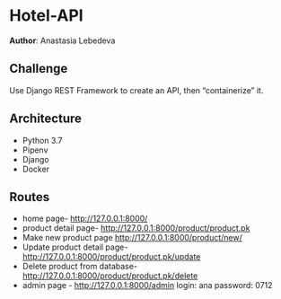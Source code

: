 # Hotel-API

**Author**: Anastasia Lebedeva

## Challenge
Use Django REST Framework to create an API, then “containerize” it.

## Architecture
* Python 3.7
* Pipenv
* Django
* Docker


## Routes
* home page- http://127.0.0.1:8000/
* product detail page- http://127.0.0.1:8000/product/product.pk
* Make new product page http://127.0.0.1:8000/product/new/
* Update product detail page- http://127.0.0.1:8000/product/product.pk/update
* Delete product from database- http://127.0.0.1:8000/product/product.pk/delete
* admin page -  http://127.0.0.1:8000/admin
login: ana
password: 0712
